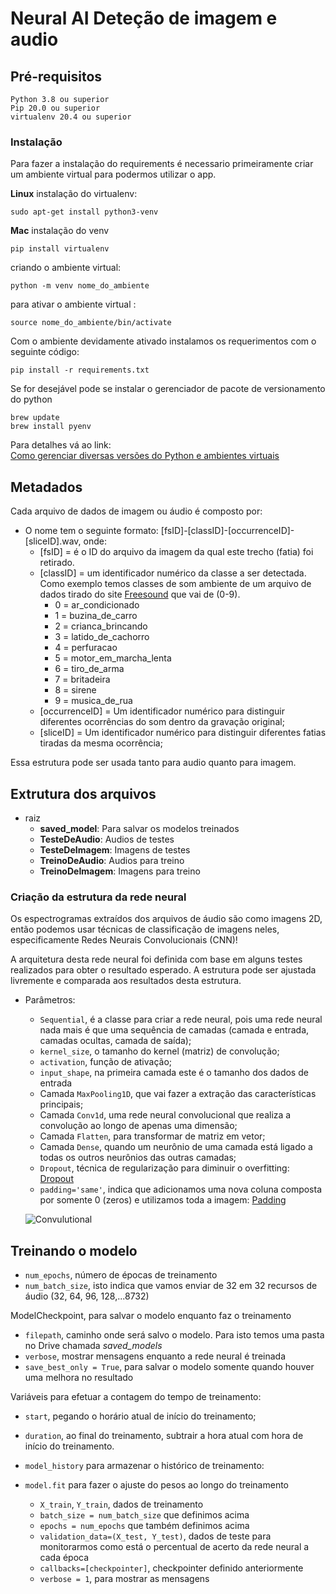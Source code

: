 # Neural AI Deteção de imagem e audio

## Pré-requisitos

```text
Python 3.8 ou superior
Pip 20.0 ou superior
virtualenv 20.4 ou superior
```

### Instalação

Para fazer a instalação do requirements é necessario primeiramente criar um ambiente virtual para podermos utilizar o app.

**Linux**
instalação do virtualenv:

```text
sudo apt-get install python3-venv
```

**Mac**
instalação do venv

```text
pip install virtualenv
```

criando o ambiente virtual:

```text
python -m venv nome_do_ambiente
```

para ativar o ambiente virtual :

```text
source nome_do_ambiente/bin/activate
```

Com o ambiente devidamente ativado instalamos os requerimentos com o seguinte código:

```text
pip install -r requirements.txt
```

Se for desejável pode se instalar o gerenciador de pacote de versionamento do python

```text
brew update
brew install pyenv
```

Para detalhes vá ao link:</br>
[Como gerenciar diversas versões do Python e ambientes virtuais](https://www.freecodecamp.org/portuguese/news/como-gerenciar-diversas-versoes-do-python-e-ambientes-virtuais/)

## Metadados

Cada arquivo de dados de imagem ou áudio é composto por:

* O nome tem o seguinte formato: [fsID]-[classID]-[occurrenceID]-[sliceID].wav, onde:
  * [fsID] = é o ID do arquivo da imagem da qual este trecho (fatia) foi retirado.
  * [classID] = um identificador numérico da classe a ser detectada. Como exemplo temos classes de som ambiente de um arquivo de dados tirado do site [Freesound](https://zenodo.org/record/1203745/files/UrbanSound8K.tar.gz) que vai de (0-9).
    * 0 = ar_condicionado
    * 1 = buzina_de_carro
    * 2 = crianca_brincando
    * 3 = latido_de_cachorro
    * 4 = perfuracao
    * 5 = motor_em_marcha_lenta
    * 6 = tiro_de_arma
    * 7 = britadeira
    * 8 = sirene
    * 9 = musica_de_rua
  * [occurrenceID] = Um identificador numérico para distinguir diferentes ocorrências do som dentro da gravação original;
  * [sliceID] = Um identificador numérico para distinguir diferentes fatias tiradas da mesma ocorrência;

Essa estrutura pode ser usada tanto para audio quanto para imagem.

## Extrutura dos arquivos

* raiz
  * **saved_model**: Para salvar os modelos treinados
  * **TesteDeAudio**: Audios de testes
  * **TesteDeImagem**: Imagens de testes
  * **TreinoDeAudio**: Audios para treino
  * **TreinoDeImagem**: Imagens para treino

### Criação da estrutura da rede neural

Os espectrogramas extraídos dos arquivos de áudio são como imagens 2D, então podemos usar técnicas de classificação de imagens neles, especificamente Redes Neurais Convolucionais (CNN)!

A arquitetura desta rede neural foi definida com base em alguns testes realizados para obter o resultado esperado. A estrutura pode ser ajustada livremente e comparada aos resultados desta estrutura.

* Parâmetros:
  * `Sequential`, é a classe para criar a rede neural, pois uma rede neural nada mais é que uma sequência de camadas (camada e entrada, camadas ocultas, camada de saída);  
  * `kernel_size`, o tamanho do kernel (matriz) de convolução;
  * `activation`, função de ativação;
  * `input_shape`, na primeira camada este é o tamanho dos dados de entrada
  * Camada `MaxPooling1D`, que vai fazer a extração das características principais;
  * Camada `Conv1d`, uma rede neural convolucional que realiza a convolução ao longo de apenas uma dimensão;
  * Camada `Flatten`, para transformar de matriz em vetor;
  * Camada `Dense`, quando um neurônio de uma camada está ligado a todas os outros neurônios das outras camadas;
  * `Dropout`, técnica de regularização para diminuir o overfitting: [Dropout](https://jmlr.org/papers/volume15/srivastava14a/srivastava14a.pdf)
  * `padding='same'`, indica que adicionamos uma nova coluna composta por somente 0 (zeros) e utilizamos toda a imagem: [Padding](https://www.pico.net/kb/what-is-the-difference-between-same-and-valid-padding-in-tf-nn-max-pool-of-tensorflow/)

  ![Convulutional](Img/convolutional.png)

## Treinando o modelo

* `num_epochs`, número de épocas de treinamento
* `num_batch_size`, isto indica que vamos enviar de 32 em 32 recursos de áudio (32, 64, 96, 128,...8732)

ModelCheckpoint, para salvar o modelo enquanto faz o treinamento

* `filepath`, caminho onde será salvo o modelo. Para isto temos uma pasta no Drive chamada *saved_models*
* `verbose`, mostrar mensagens enquanto a rede neural é treinada
* `save_best_only = True`, para salvar o modelo somente quando houver uma melhora no resultado

Variáveis para efetuar a contagem do tempo de treinamento:

* `start`, pegando o horário atual de início do treinamento;
* `duration`, ao final do treinamento, subtrair a hora atual com hora de início do treinamento.

* `model_history` para armazenar o histórico de treinamento:
* `model.fit` para fazer o ajuste do pesos ao longo do treinamento
  * `X_train`, `Y_train`, dados de treinamento
  * `batch_size = num_batch_size` que definimos acima
  * `epochs = num_epochs` que também definimos acima
  * `validation_data=(X_test, Y_test)`, dados de teste para monitorarmos como está o percentual de acerto da rede neural a cada época
  * `callbacks=[checkpointer]`, checkpointer definido anteriormente
  * `verbose = 1`, para mostrar as mensagens
  